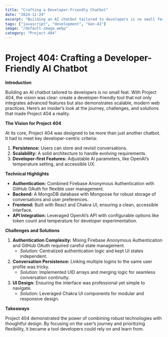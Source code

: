 ```yaml
---
title: "Crafting a Developer-Friendly Chatbot"
date: "2024-11-24"
excerpt: "Building an AI chatbot tailored to developers is no small feat."
tags: ["javascript", "development", "Gen-AI"]
image: "/default-image.webp"
category: "Project-404"
---
```


# Project 404: Crafting a Developer-Friendly AI Chatbot

**Introduction**

Building an AI chatbot tailored to developers is no small feat. With Project 404, the vision was clear: create a developer-friendly tool that not only integrates advanced features but also demonstrates scalable, modern web practices. Here’s an insider’s look at the journey, challenges, and solutions that made Project 404 a reality.

**The Vision for Project 404**

At its core, Project 404 was designed to be more than just another chatbot. It had to meet key developer-centric criteria:

1. **Persistence:** Users can store and revisit conversations.
2. **Scalability:** A solid architecture to handle evolving requirements.
3. **Developer-first Features:** Adjustable AI parameters, like OpenAI’s temperature setting, and accessible UX.

**Technical Highlights**

- **Authentication:** Combined Firebase Anonymous Authentication with GitHub OAuth for flexible user management.
- **Backend:** A MongoDB database with Mongoose for robust storage of conversations and user preferences.
- **Frontend:** Built with React and Chakra UI, ensuring a clean, accessible interface.
- **API Integration:** Leveraged OpenAI’s API with configurable options like token count and temperature for developer experimentation.

**Challenges and Solutions**

1. **Authentication Complexity:** Mixing Firebase Anonymous Authentication and GitHub OAuth required careful state management.
    - *Solution:* Centralized authentication logic and kept UI states independent.
2. **Conversation Persistence:** Linking multiple logins to the same user profile was tricky.
    - *Solution:* Implemented UID arrays and merging logic for seamless conversation continuity.
3. **UI Design:** Ensuring the interface was professional yet simple to navigate.
    - *Solution:* Leveraged Chakra UI components for modular and responsive design.

**Takeaways**

Project 404 demonstrated the power of combining robust technologies with thoughtful design. By focusing on the user’s journey and prioritizing flexibility, it became a tool developers could rely on and learn from.